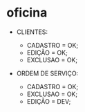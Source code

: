 # oficina


- CLIENTES:
   - CADASTRO = OK;
   - EDIÇÃO = OK;
   - EXCLUSAO = OK;

- ORDEM DE SERVIÇO:
   - CADASTRO = OK;
   - EXCLUSAO = OK;
   - EDIÇÃO = DEV;